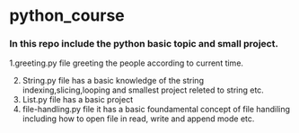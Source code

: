 # python_course
  <h3>In this repo include the python basic topic and small project. </h3>
1.greeting.py file greeting the people according to current time.

2. String.py file has a basic knowledge of the string indexing,slicing,looping and smallest project releted to string etc.
3. List.py file has a basic project
4.  file-handling.py file it has a basic foundamental concept of file handiling including how to open file in read, write and append mode etc.